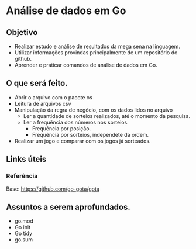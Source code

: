 # Análise de dados em Go

## Objetivo

- Realizar estudo e análise de resultados da mega sena na linguagem.
- Utilizar informações provindas principalmente de um repositório do github.
- Aprender e praticar comandos de análise de dados em Go.


## O que será feito.

- Abrir o arquivo com o pacote os
- Leitura de arquivos csv
- Manipulação da regra de negócio, com os dados lidos no arquivo
    - Ler a quantidade de sorteios realizados, até o momento da pesquisa.
    - Ler a frequência dos números nos sorteios.
        - Frequência por posição.
        - Frequência por sorteios, independete da ordem.
- Realizar um jogo e comparar com os jogos já sorteados.


## Links úteis
### Referência
Base: https://github.com/go-gota/gota

## Assuntos a serem aprofundados.

- go.mod
- Go init
- Go tidy
- go.sum
